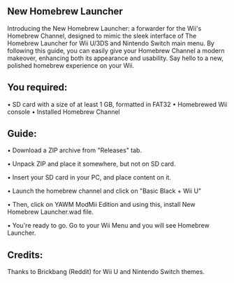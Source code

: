 ## ****New Homebrew Launcher****
Introducing the New Homebrew Launcher: a forwarder for the Wii's Homebrew Channel, designed to mimic the sleek interface of The Homebrew Launcher for Wii U/3DS and Nintendo Switch main menu. By following this guide, you can easily give your Homebrew Channel a modern makeover, enhancing both its appearance and usability. Say hello to a new, polished homebrew experience on your Wii.

## ****You required:****
• SD card with a size of at least 1 GB, formatted in FAT32
• Homebrewed Wii console
• Installed Homebrew Channel

## ****Guide:****
• Download a ZIP archive from "Releases" tab.

• Unpack ZIP and place it somewhere, but not on SD card.

• Insert your SD card in your PC, and place content on it.

• Launch the homebrew channel and click on "Basic Black + Wii U"

• Then, click on YAWM ModMii Edition and using this, install New Homebrew Launcher.wad file.

• You're ready to go. Go to your Wii Menu and you will see Homebrew Launcher.

## ****Credits:****
Thanks to Brickbang (Reddit) for Wii U and Nintendo Switch themes.
